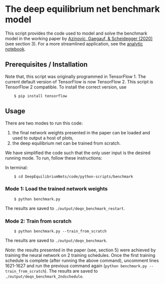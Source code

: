 # The deep equilibrium net benchmark model

This script provides the code used to model and solve the benchmark model in the working paper by
[Azinovic, Gaegauf, & Scheidegger (2020)](https://papers.ssrn.com/sol3/papers.cfm?abstract_id=3393482)
(see section 3). For a more streamlined application, see the [analytic notebook](https://github.com/sischei/DeepEquilibriumNets/blob/master/code/jupyter-notebooks/Analytic_tf1.ipynb).


## Prerequisites / Installation

Note that, this script was originally programmed in TensorFlow 1. The current default version of
TensorFlow is now TensorFlow 2. This script is TensorFlow 2 compatible. To install the correct
version, use
```shell
    $ pip install tensorflow
```

## Usage
There are two modes to run this code:

   1. the final network weights presented in the paper can be loaded and used to output a host of plots,
   2. the deep equilibrium net can be trained from scratch.

We have simplified the code such that the only user input is the desired running mode. To run, follow
these instructions:

In terminal:
```shell
    $ cd DeepEquilibriumNets/code/python-scripts/benchmark
```

### Mode 1: Load the trained network weights
```shell
    $ python benchmark.py
```
The results are saved to `./output/deqn_benchmark_restart`.

### Mode 2: Train from scratch
```shell
    $ python benchmark.py --train_from_scratch
```
The results are saved to `./output/deqn_benchmark`.

*Note*: the results presented in the paper (see, section 5) were achieved by training the neural
network on 2 training schedules. Once the first training schedule is complete (after running the
above command), uncomment lines 1621-1627 and run the previous command again
(`python benchmark.py --train_from_scratch`). The results are saved to
`./output/deqn_benchmark_2ndschedule`.
